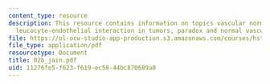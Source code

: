 ```yaml
---
content_type: resource
description: This resource contains information on topics vascular normalization,
  leucocyte-endothelial interaction in tumors, paradox and normal vasculature.
file: https://ol-ocw-studio-app-production.s3.amazonaws.com/courses/hst-525j-tumor-pathophysiology-and-transport-phenomena-fall-2005/11276fe5f623f619ec5844bc870689a0_02b_jain.pdf
file_type: application/pdf
resourcetype: Document
title: 02b_jain.pdf
uid: 11276fe5-f623-f619-ec58-44bc870689a0
---
```

